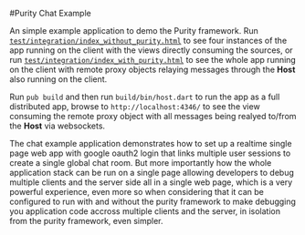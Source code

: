 #Purity Chat Example

An simple example application to demo the Purity framework.
Run [`test/integration/index_without_purity.html`](http://0xor1.github.io/purity_chat_example/without_purity/)
to see four instances of the app running on the client with the views directly
consuming the sources, or run [`test/integration/index_with_purity.html`](http://0xor1.github.io/purity_chat_example/)
to see the whole app running on the client with remote proxy objects
relaying messages through the **Host** also running on the client.

Run `pub build` and then run `build/bin/host.dart` to run the app as a full distributed
app, browse to `http://localhost:4346/` to see the view consuming the remote proxy object 
with all messages being realyed to/from the **Host** via websockets.

The chat example application demonstrates how to set up a realtime single page web app
with google oauth2 login that links multiple user sessions to create a single global
chat room. But more importantly how the whole application stack can be run on a single
page allowing developers to debug multiple clients and the server side all in a single
web page, which is a very powerful experience, even more so when considering that it can be
configured to run with and without the purity framework to make debugging you application code 
accross multiple clients and the server, in isolation from the purity framework, even simpler.